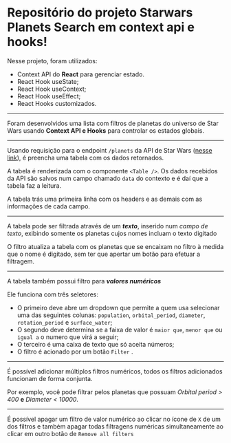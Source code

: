 # Repositório do projeto Starwars Planets Search em context api e hooks!
Nesse projeto, foram utilizados:

- Context API do **React** para gerenciar estado.
- React Hook useState;
- React Hook useContext;
- React Hook useEffect;
- React Hooks customizados.

---

Foram desenvolvidos uma lista com filtros de planetas do universo de Star Wars usando **Context API e Hooks** para controlar os estados globais.

---


Usando requisição para o endpoint `/planets` da API de Star Wars ([nesse link](https://swapi-trybe.herokuapp.com/api/planets/)), é preencha uma tabela com os dados retornados.

A tabela é renderizada com o componente `<Table />`. Os dados recebidos da API são salvos num campo chamado `data` do contexto e é daí que a tabela faz a leitura.

A tabela trás uma primeira linha com os headers e as demais com as informações de cada campo.

---
A tabela pode ser filtrada através de um ***texto***, inserido num _campo de texto_, exibindo somente os planetas cujos nomes incluam o texto digitado

O filtro atualiza a tabela com os planetas que se encaixam no filtro à medida que o nome é digitado, sem ter que apertar um botão para efetuar a filtragem.

---

A tabela também possui filtro para ***valores numéricos***

Ele funciona com três seletores:

- O primeiro deve abre um dropdown que permite a quem usa selecionar uma das seguintes colunas: `population`, `orbital_period`, `diameter`, `rotation_period` e `surface_water`;
- O segundo deve determina se a faixa de valor é `maior que`, `menor que` ou `igual a` o numero que virá a seguir;
- O terceiro é uma caixa de texto que só aceita números;
- O filtro é acionado por um botão `Filter` .

---

É possível adicionar múltiplos filtros numéricos, todos os filtros adicionados funcionam de forma conjunta.

Por exemplo, você pode filtrar pelos planetas que possuam _Orbital period > 400_ **e** _Diameter < 10000_.

---

É possível apagar um filtro de valor numérico ao clicar no ícone de `X` de um dos filtros e também apagar todas filtragens numéricas simultaneamente ao clicar em outro botão de `Remove all filters`